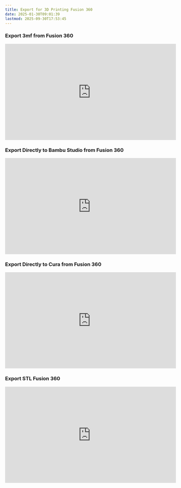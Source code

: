 ```yaml
---
title: Export for 3D Printing Fusion 360
date: 2025-01-30T09:01:39
lastmod: 2025-09-30T17:53:45
---
```


<div class="video-grid">

<div class="video-card">

### Export 3mf from Fusion 360

<div class="iframe-16-9-container">
<iframe class="youTubeIframe" width="560" height="315" src="https://www.youtube.com/embed/NyXJhfod6_8?rel=0" title="YouTube video player" frameborder="0" allow="accelerometer; autoplay; clipboard-write; encrypted-media; gyroscope; picture-in-picture; web-share" referrerpolicy="strict-origin-when-cross-origin" allowfullscreen></iframe>
</div>
</div>

<div class="video-card">

### Export Directly to Bambu Studio from Fusion 360

<div class="iframe-16-9-container">
<iframe class="youTubeIframe" width="560" height="315" src="https://www.youtube.com/embed/IQRAddzsP8U?rel=0" title="YouTube video player" frameborder="0" allow="accelerometer; autoplay; clipboard-write; encrypted-media; gyroscope; picture-in-picture; web-share" referrerpolicy="strict-origin-when-cross-origin" allowfullscreen></iframe>
</div>
</div>

<div class="video-card">

### Export Directly to Cura from Fusion 360

<div class="iframe-16-9-container">
<iframe class="youTubeIframe" width="560" height="315" src="https://www.youtube.com/embed/z-hJ3_zSiww?rel=0" title="YouTube video player" frameborder="0" allow="accelerometer; autoplay; clipboard-write; encrypted-media; gyroscope; picture-in-picture; web-share" referrerpolicy="strict-origin-when-cross-origin" allowfullscreen></iframe>
</div>
</div>

<div class="video-card">

### Export STL Fusion 360

<div class="iframe-16-9-container">
<iframe class="youTubeIframe" width="560" height="315" src="https://www.youtube.com/embed/I-ltiZdUFOA?rel=0" title="YouTube video player" frameborder="0" allow="accelerometer; autoplay; clipboard-write; encrypted-media; gyroscope; picture-in-picture; web-share" referrerpolicy="strict-origin-when-cross-origin" allowfullscreen></iframe>
</div>
</div>

</div>
